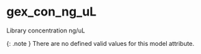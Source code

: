 # gex_con_ng_uL
Library concentration ng/uL


{: .note }
There are no defined valid values for this model attribute.
